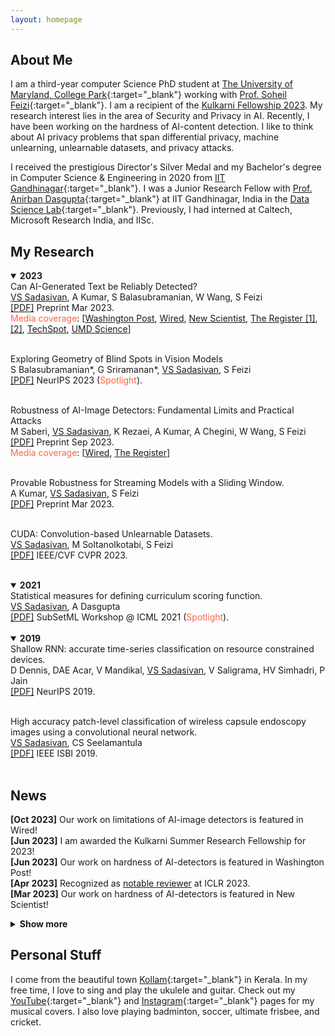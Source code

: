 ```yaml
---
layout: homepage
---
```


## About Me

I am a third-year computer Science PhD student at [The University of Maryland, College Park](https://www.cs.umd.edu/people/vinu){:target="_blank"} working with [Prof. Soheil Feizi](https://www.cs.umd.edu/~sfeizi/){:target="_blank"}. I am a recipient of the [Kulkarni Fellowship 2023](https://www.cs.umd.edu/article/2023/06/graduate-student-vinu-sankar-sadasivan-receives-kulkarni-foundation-summer-research).
My research interest lies in the area of Security and Privacy in AI. Recently, I have been working on the hardness of AI-content detection. I like to think about AI privacy problems that span differential privacy, machine unlearning, unlearnable datasets, and privacy attacks.
 
I received the prestigious Director's Silver Medal and my Bachelor's degree in Computer Science & Engineering in 2020 from [IIT Gandhinagar](https://www.iitgn.ac.in/){:target="_blank"}. I was a Junior Research Fellow with [Prof. Anirban Dasgupta](https://labs.iitgn.ac.in/datascience/anirban-dasgupta/){:target="_blank"} at IIT Gandhinagar, India in the [Data Science Lab](https://labs.iitgn.ac.in/datascience/){:target="_blank"}. Previously, I had interned at Caltech, Microsoft Research India, and IISc. 

## My Research

<details open>
  <summary><b>2023</b></summary>
Can AI-Generated Text be Reliably Detected?<br>
 <u>VS Sadasivan</u>, A Kumar, S Balasubramanian, W Wang, S Feizi<br>
 <a href="https://arxiv.org/abs/2303.11156" target="_blank">[PDF]</a> Preprint Mar 2023.<br/>
 <span style="color:#FF6347">Media coverage</span>: 
 [<a href="https://www.washingtonpost.com/technology/2023/06/02/turnitin-ai-cheating-detector-accuracy/" target="_blank">Washington Post</a>,
 <a href="https://www.wired.com/story/ai-detection-chat-gpt-college-students/" target="_blank">Wired</a>,
 <a href="https://www.newscientist.com/article/2366824-reliably-detecting-ai-generated-text-is-mathematically-impossible/" target="_blank">New Scientist</a>,
 <a href="https://www.theregister.com/2023/03/21/detecting_ai_generated_text/" target="_blank">The Register [1]</a>,
 <a href="https://www.theregister.com/2023/05/17/university_chatgpt_grades/" target="_blank">[2]</a>,
 <a href="https://www.techspot.com/news/98031-reliable-detection-ai-generated-text-impossible-new-study.html" target="_blank">TechSpot</a>,
 <a href="https://cmns.umd.edu/news-events/news/ai-generated-content-actually-detectable" target="_blank">UMD Science</a>]
 <br><br>

Exploring Geometry of Blind Spots in Vision Models<br>
S Balasubramanian*, G Sriramanan*, <u>VS Sadasivan</u>, S Feizi<br>
 <a href="#" target="_blank">[PDF]</a> NeurIPS 2023 (<span style="color:#FF6347">Spotlight</span>).<br><br>


Robustness of AI-Image Detectors: Fundamental Limits and Practical Attacks<br>
 M Saberi, <u>VS Sadasivan</u>, K Rezaei, A Kumar, A Chegini, W Wang, S Feizi<br>
 <a href="https://arxiv.org/abs/2310.00076" target="_blank">[PDF]</a> Preprint Sep 2023.<br/>
 <span style="color:#FF6347">Media coverage</span>: 
 [<a href="https://www.wired.com/story/artificial-intelligence-watermarking-issues/" target="_blank">Wired</a>,
 <a href="https://www.theregister.com/2023/10/02/watermarking_security_checks/" target="_blank">The Register</a>]
 <br><br>
 
 
Provable Robustness for Streaming Models with a Sliding Window.<br>
 A Kumar, <u>VS Sadasivan</u>, S Feizi<br>
 <a href="https://arxiv.org/abs/2303.16308" target="_blank">[PDF]</a> Preprint Mar 2023.<br><br>

 
 CUDA: Convolution-based Unlearnable Datasets.<br>
 <u>VS Sadasivan</u>, M Soltanolkotabi, S Feizi<br>
 <a href="https://arxiv.org/abs/2303.04278" target="_blank">[PDF]</a> IEEE/CVF CVPR 2023.<br><br>
</details>

<details open>
  <summary><b>2021</b></summary>
Statistical measures for defining curriculum scoring function.<br>
 <u>VS Sadasivan</u>, A Dasgupta<br>
 <a href="https://arxiv.org/abs/2103.00147" target="_blank">[PDF]</a> SubSetML Workshop @ ICML 2021 (<span style="color:#FF6347">Spotlight</span>).<br><br>
</details>

<details open>
 <summary><b>2019</b></summary>
Shallow RNN: accurate time-series classification on resource constrained devices.<br>
 D Dennis, DAE Acar, V Mandikal, <u>VS Sadasivan</u>, V Saligrama, HV Simhadri, P Jain<br>
<a href="http://papers.nips.cc/paper/9451-shallow-rnn-accurate-time-series-classification-on-resource-constrained-devices.pdf" target="_blank">[PDF]</a> NeurIPS 2019.<br><br>
 
High accuracy patch-level classification of wireless capsule endoscopy images using a convolutional neural network.<br>
 <u>VS Sadasivan</u>, CS Seelamantula<br>
<a href="https://ieeexplore.ieee.org/abstract/document/8759324/" target="_blank">[PDF]</a> IEEE ISBI 2019.<br><br>
</details>
<p/>

## News

**[Oct 2023]** Our work on limitations of AI-image detectors is featured in Wired!<br>
**[Jun 2023]** I am awarded the Kulkarni Summer Research Fellowship for 2023!<br>
**[Jun 2023]** Our work on hardness of AI-detectors is featured in Washington Post!<br>
**[Apr 2023]** Recognized as <a href="https://blog.iclr.cc/tag/awards/">notable reviewer</a> at ICLR 2023.<br>
**[Mar 2023]** Our work on hardness of AI-detectors is featured in New Scientist!<br>


<details>
<summary> <b> Show more </b> </summary>
<p>
<b>[Mar 2023]</b> Our work on hardness of AI-detectors is featured in The Register!<br>
<b>[Mar 2023]</b> CUDA is on arXiv.<br>
<b>[Feb 2023]</b> CUDA accepted at CVPR 2023.<br>
<b>[Nov 2022]</b> Reviewer for ICLR 2023.<br>
<b>[Jul 2022]</b> Reviewer for NeurIPS 2022.<br>
<b>[Aug 2021]</b> Excited to join UMD CS for my PhD.<br>
<b>[Jun 2021]</b> Curriculum learning work accepted (spotlight) at SubSetML, ICML 2021.<br>
<b>[Feb 2021]</b> Curriculum learning work preprint now available on arXiv.<br>
<b>[Feb 2021]</b> Reviewer for ICML 2021.<br>
<b>[Sep 2020]</b> Received cash award for CS publication from IIT Gandhinagar.<br>
<b>[Aug 2020]</b> Started working as JRF at IIT Gandhinagar.<br>
<b>[Aug 2020]</b> Received the Director's Silver Medal and B.Tech in CSE.<br>
<b>[Sep 2019]</b> Special mention for poster at UGRC 2019 at IIT Gandhinagar for work at Caltech.<br>
<b>[Sep 2019]</b> Work on Shallow RNN accepted at NeurIPS 2019.<br>
<b>[May 2019]</b> Started working as undergraduate research fellow at Caltech.<br>
<b>[Feb 2019]</b> Work on endoscopy abnormality classification accepted at IEEE ISBI 2019.<br>
<b>[Jan 2019]</b> Started working as research intern at MSR India.<br>
<b>[Nov 2018]</b> Received Caltech's SURF for summer 2019.<br>
<b>[May 2017]</b> Started working as research intern at IISc Bangalore.<br>
</p>
</details><p/>

## Personal Stuff

I come from the beautiful town [Kollam](https://en.wikipedia.org/wiki/Kollam){:target="_blank"} in Kerala. In my free time, I love to sing and play the ukulele and guitar. Check out my [YouTube](https://www.youtube.com/channel/UCqtXUoA6m6mDXuoHyMy31PQ){:target="_blank"} and [Instagram](https://www.instagram.com/vinusankars/){:target="_blank"} pages for my musical covers. I also love playing badminton, soccer, ultimate frisbee, and cricket. 
